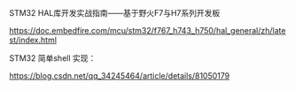 

STM32 HAL库开发实战指南——基于野火F7与H7系列开发板

https://doc.embedfire.com/mcu/stm32/f767_h743_h750/hal_general/zh/latest/index.html



STM32 简单shell  实现：

https://blog.csdn.net/qq_34245464/article/details/81050179